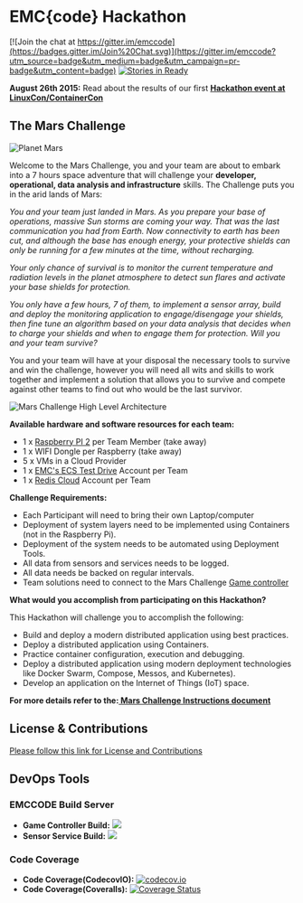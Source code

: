 # EMC{code} Hackathon

[![Join the chat at https://gitter.im/emccode](https://badges.gitter.im/Join%20Chat.svg)](https://gitter.im/emccode?utm_source=badge&utm_medium=badge&utm_campaign=pr-badge&utm_content=badge)
[![Stories in Ready](https://badge.waffle.io/emccode/mars-challenge.svg?label=ready&title=Ready)](http://waffle.io/emccode/mars-challenge)

**August 26th 2015:** Read about the results of our first **[Hackathon event at LinuxCon/ContainerCon](http://blog.emccode.com/2015/08/26/mars-challenge-hackathon-at-containerconlinuxcon-2015/ "Mars Challenge Hackathon @ LinuxCon/ContainerCon 2015")**

## The Mars Challenge

![Planet Mars](https://github.com/emccode/hackathon-mars/blob/master/documentation/images/mars-11608_640.jpg)


Welcome to the Mars Challenge, you and your team are about to embark into a 7 hours space adventure that will challenge your **developer, operational, data analysis and infrastructure** skills. The Challenge puts you in the arid lands of Mars: 


*You and your team just landed in Mars. As you prepare your base of operations, massive Sun storms are coming your way. That was the last communication you had from Earth. Now connectivity to earth has been cut, and although the base has enough energy, your protective shields can only be running for a few minutes at the time, without recharging.* 

*Your only chance of survival is to monitor the current temperature and radiation levels in the planet atmosphere to detect sun flares and activate your base shields for protection.*

*You only have a few hours, 7 of them, to implement a sensor array, build and deploy the monitoring application to engage/disengage your shields, then fine tune an algorithm based on your data analysis that decides when to charge your shields and when to engage them for protection. Will you and your team survive?*

You and your team will have at your disposal the necessary tools to survive and win the challenge, however you will need all wits and skills to work together and implement a solution that allows you to survive and compete against other teams to find out who would be the last survivor.


![Mars Challenge High Level Architecture](https://github.com/emccode/mars-challenge/blob/master/documentation/images/Mars-challenge-high-level-architecture.gif)


**Available hardware and software resources for each team:**
- 1 x [Raspberry PI 2](http://www.amazon.com/CanaKit-Raspberry-Complete-Original-Preloaded/dp/B008XVAVAW/ref=sr_1_1?s=electronics&ie=UTF8&qid=1439267179&sr=1-1&keywords=raspberry+pi+2) per Team Member (take away)
- 1 x WIFI Dongle per Raspberry (take away)
- 5 x VMs in a Cloud Provider
- 1 x [EMC's ECS Test Drive](https://portal.ecstestdrive.com/) Account per Team
- 1 x [Redis Cloud](https://redislabs.com/pricing?service=redis) Account per Team


**Challenge Requirements:**
- Each Participant will need to bring their own Laptop/computer
- Deployment of system layers need to be implemented using Containers (not in the Raspberry Pi).
- Deployment of the system needs to be automated using Deployment Tools.
- All data from sensors and services needs to be logged.
- All data needs be backed on regular intervals.
- Team solutions need to connect to the Mars Challenge [Game controller](https://github.com/emccode/mars-challenge/tree/master/game-controller "Game Controller") 


**What would you accomplish from participating on this Hackathon?**

This Hackathon will challenge you to accomplish the following: 

- Build and deploy a modern distributed application using best practices.
- Deploy a distributed application using Containers. 
- Practice container configuration, execution and debugging. 
- Deploy a distributed application using modern deployment technologies like  Docker Swarm, Compose, Messos, and Kubernetes).
- Develop an application on the Internet of Things (IoT) space.

**For more details refer to the:[ Mars Challenge Instructions document](https://github.com/emccode/mars-challenge/blob/master/documentation/Mars-challenge-instructions.md "Mars challenge Instructions document")**


## License & Contributions

[Please follow this link for License and Contributions](https://github.com/emccode/mars-challenge/blob/master/documentation/Mars-Challenge-licence.md "License and Contributions")

 
## DevOps Tools 
 
### EMCCODE Build Server
- **Game Controller Build:** <a href="http://buildserver.emccode.com/viewType.html?-buildTypeId=MarsChallenge_GameControllerBuild&guest=1"><img src="http://buildserver.emccode.com/app/rest/builds/buildType:(id:MarsChallenge_GameControllerBuild)/statusIcon"/></a>
- **Sensor Service Build:** <a href="http://buildserver.emccode.com/viewType.html?buildTypeId=MarsChallenge_SensorGo_Main&guest=1"><img src="http://buildserver.emccode.com/app/rest/builds/buildType:(id:MarsChallenge_SensorGo_Main)/statusIcon"/></a>

### Code Coverage

- **Code Coverage(CodecovIO):** [![codecov.io](http://codecov.io/github/emccode/mars-challenge/coverage.svg?branch=master)](http://codecov.io/github/emccode/mars-challenge?branch=master)
- **Code Coverage(Coveralls):** [![Coverage Status](https://coveralls.io/repos/emccode/mars-challenge/badge.svg?branch=master&service=github)](https://coveralls.io/github/emccode/mars-challenge?branch=master)





